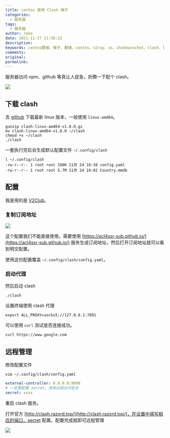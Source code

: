 ```yaml
---
title: centos 使用 Clash 梯子
categories:
  - 服务器
tags:
  - 服务器
author: Jake
date: 2021-11-27 21:56:23
description:
keywords: centos翻墙、梯子、翻墙、centos、v2ray、ss、shadowsocket、clash、linux
comments:
original:
permalink:
---
```


服务器访问 npm、github 等真让人捉急，折腾一下配个 clash。

![](//blogimg.jakeyu.top/centos-使用-Clash-梯子/logo.png)

<!--more-->

## 下载 clash

去 [github](https://github.com/Dreamacro/clash/releases) 下载最新 linux 版本，一般使用 `linux-amd64`。

```shell
gunzip clash-linux-amd64-v1.8.0.gz
mv clash-linux-amd64-v1.8.0 ~/clash
chmod +x ~/clash
./clash
```

一套执行完后会生成默认配置文件 `~/.config/clash`

```shell
l ~/.config/clash
-rw-r--r-- 1 root root 190K 11月 24 16:38 config.yaml
-rw-r--r-- 1 root root 5.7M 11月 24 16:02 Country.mmdb
```

## 配置

我是用的是 [V2Club](https://join.v2club.cc/#/register?code=C5EnE7vC)。

### 复制订阅地址

![](http://blogimg.jakeyu.top/centos-%E4%BD%BF%E7%94%A8-Clash-%E6%A2%AF%E5%AD%90/iShot2021-11-27%2023.29.16.png)

这个配置我们不能直接使用，需要使用 [https://acl4ssr-sub.github.io/](https://acl4ssr-sub.github.io/) 服务生成订阅地址，然后打开订阅地址就可以看到明文配置。

使用这份配置覆盖 `~/.config/clash/config.yaml`。

### 启动代理

然后启动 clash

```shell
./clash
```

设置终端使用 clash 代理

```shell
export ALL_PROXY=socks5://127.0.0.1:7891
```

可以使用 `curl` 测试是否连接成功。

```shell
curl https://www.google.com
```

## 远程管理

修改配置文件

```shell
vim ~/.config/clash/config.yaml
```

```yaml
external-controller: 0.0.0.0:9090
# 一定要配置 secret，用来远程访问安全
secret: xxxx
```

重启 clash 服务。

打开官方 [http://clash.razord.top/](http://clash.razord.top/)，在设置中填写相应的端口，secret 配置。配置完成就即可远程管理

![](http://blogimg.jakeyu.top/centos-%E4%BD%BF%E7%94%A8-Clash-%E6%A2%AF%E5%AD%90/iShot2021-11-27%2023.50.06.png)